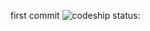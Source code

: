 first commit
![codeship status:](https://www.codeship.io/projects/7774a0d0-75d0-0131-2f2d-4291c692b3e5/status)
